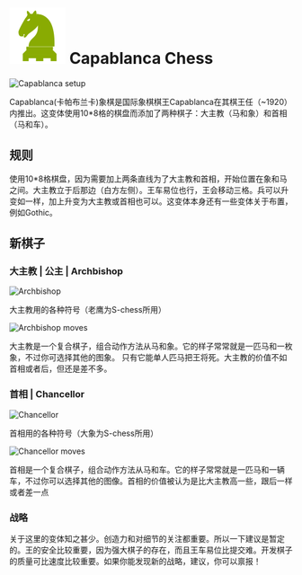 # ![capablanca](https://github.com/gbtami/pychess-variants/blob/master/static/icons/capablanca.svg) Capablanca Chess

![Capablanca setup](https://github.com/gbtami/pychess-variants/blob/master/static/images/CVariantsGuide/Capablanca.png)

Capablanca(卡帕布兰卡)象棋是国际象棋棋王Capablanca在其棋王任（~1920）内推出。这变体使用10*8格的棋盘而添加了两种棋子：大主教（马和象）和首相（马和车）。

## 规则
使用10*8格棋盘，因为需要加上两条直线为了大主教和首相，开始位置在象和马之间。大主教立于后那边（白方左侧）。王车易位也行，王会移动三格。兵可以升变如一样，加上升变为大主教或首相也可以。这变体本身还有一些变体关于布置，例如Gothic。

## 新棋子

### 大主教 | 公主 | Archbishop

![Archbishop](https://github.com/gbtami/pychess-variants/blob/master/static/images/CVariantsGuide/Princesses.png)

大主教用的各种符号（老鹰为S-chess所用）

![Archbishop moves](https://github.com/gbtami/pychess-variants/blob/master/static/images/CVariantsGuide/Archbishop.png)

大主教是一个复合棋子，组合动作方法从马和象。它的样子常常就是一匹马和一枚象，不过你可选择其他的图象。 只有它能单人匹马把王将死。大主教的价值不如首相或者后，但还是差不多。

### 首相 | Chancellor

![Chancellor](https://github.com/gbtami/pychess-variants/blob/master/static/images/CVariantsGuide/Empresses.png)

首相用的各种符号（大象为S-chess所用）

![Chancellor moves](https://github.com/gbtami/pychess-variants/blob/master/static/images/CVariantsGuide/Chancellor.png)

首相是一个复合棋子，组合动作方法从马和车。它的样子常常就是一匹马和一辆车，不过你可以选择其他的图像。首相的价值被认为是比大主教高一些，跟后一样或者差一点

### 战略

关于这里的变体知之甚少。创造力和对细节的关注都重要。所以一下建议是暂定的。王的安全比较重要，因为强大棋子的存在，而且王车易位比提交难。开发棋子的质量可比速度比较重要。如果你能发现新的战略，建议，你可以禀报！
